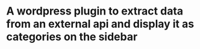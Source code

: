 # A wordpress plugin to extract data from an external api and display it as categories on the sidebar

